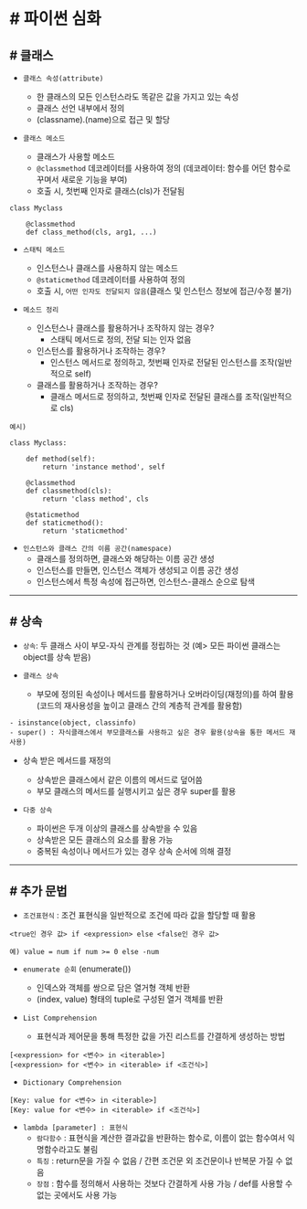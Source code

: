 # # 파이썬 심화

## # 클래스
- `클래스 속성(attribute)`
    - 한 클래스의 모든 인스턴스라도 똑같은 값을 가지고 있는 속성
    - 클래스 선언 내부에서 정의
    - (classname).(name)으로 접근 및 할당


- `클래스 메소드`
    - 클래스가 사용할 메소드
    - `@classmethod` 데코레이터를 사용하여 정의 (데코레이터: 함수를 어던 함수로 꾸며서 새로운 기능을 부여)
    - 호출 시, 첫번째 인자로 클래스(cls)가 전달됨
```
class Myclass

    @classmethod
    def class_method(cls, arg1, ...)
```

- `스태틱 메소드`
    - 인스턴스나 클래스를 사용하지 않는 메소드
    - `@staticmethod` 데코레이터를 사용하여 정의
    - 호출 시, `어떤 인자도 전달되지 않음`(클래스 및 인스턴스 정보에 접근/수정 불가)

- `메소드 정리`
    - 인스턴스나 클래스를 활용하거나 조작하지 않는 경우?
        - 스태틱 메서드로 정의, 전달 되는 인자 없음
    - 인스턴스를 활용하거나 조작하는 경우?
        - 인스턴스 메서드로 정의하고, 첫번째 인자로 전달된 인스턴스를 조작(일반적으로 self)
    - 클래스를 활용하거나 조작하는 경우?
        - 클래스 메서드로 정의하고, 첫번째 인자로 전달된 클래스를 조작(일반적으로 cls)
```
예시)

class Myclass:

    def method(self):
        return 'instance method', self

    @classmethod
    def classmethod(cls):
        return 'class method', cls

    @staticmethod
    def staticmethod():
        return 'staticmethod'
```    
- `인스턴스와 클래스 간의 이름 공간(namespace)`
    - 클래스를 정의하면, 클래스와 해당하는 이름 공간 생성
    - 인스턴스를 만들면, 인스턴스 객체가 생성되고 이름 공간 생성
    - 인스턴스에서 특정 속성에 접근하면, 인스턴스-클래스 순으로 탐색
---------------------------------------------------

## # 상속
- `상속`: 두 클래스 사이 부모-자식 관계를 정립하는 것 (예> 모든 파이썬 클래스는 object를 상속 받음)

- `클래스 상속`
    - 부모에 정의된 속성이나 메서드를 활용하거나 오버라이딩(재정의)를 하여 활용 (코드의 재사용성을 높이고 클래스 간의 계층적 관계를 활용함)
```
- isinstance(object, classinfo)
- super() : 자식클래스에서 부모클래스를 사용하고 싶은 경우 활용(상속을 통한 메서드 재사용)
```
- 상속 받은 메서드를 재정의
    - 상속받은 클래스에서 같은 이름의 메서드로 덮어씀
    - 부모 클래스의 메서드를 실행시키고 싶은 경우 super를 활용

- `다중 상속`
    - 파이썬은 두개 이상의 클래스를 상속받을 수 있음
    - 상속받은 모든 클래스의 요소를 활용 가능
    - 중복된 속성이나 메서드가 있는 경우 상속 순서에 의해 결정

-------------------------------------------------------
## # 추가 문법
- `조건표현식` : 조건 표현식을 일반적으로 조건에 따라 값을 할당할 때 활용
```
<true인 경우 값> if <expression> else <false인 경우 값>

예) value = num if num >= 0 else -num
```
- `enumerate 순회` (enumerate())
    - 인덱스와 객체를 쌍으로 담은 열거형 객체 반환
    - (index, value) 형태의 tuple로 구성된 열거 객체를 반환

- `List Comprehension`
    - 표현식과 제어문을 통해 특정한 값을 가진 리스트를 간결하게 생성하는 방법
```
[<expression> for <변수> in <iterable>]
[<expression> for <변수> in <iterable> if <조건식>]
```
- `Dictionary Comprehension`
```
[Key: value for <변수> in <iterable>]
[Key: value for <변수> in <iterable> if <조건식>]
```

- `lambda [parameter] : 표현식`
    - `람다함수` : 표현식을 계산한 결과값을 반환하는 함수로, 이름이 없는 함수여서 익명함수라고도 불림
    - `특징` : return문을 가질 수 없음 / 간편 조건문 외 조건문이나 반복문 가질 수 없음
    - `장점` : 함수를 정의해서 사용하는 것보다 간결하게 사용 가능 / def를 사용할 수 없는 곳에서도 사용 가능
    